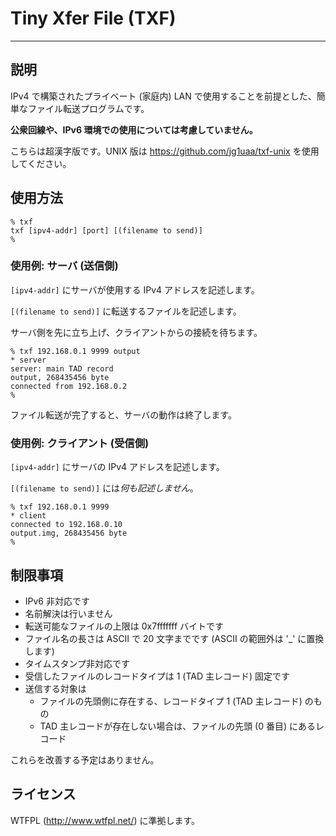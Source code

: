 # Tiny Xfer File (TXF)

---
## 説明

IPv4 で構築されたプライベート (家庭内) LAN で使用することを前提とした、簡単なファイル転送プログラムです。

**公衆回線や、IPv6 環境での使用については考慮していません。**

こちらは超漢字版です。UNIX 版は https://github.com/jg1uaa/txf-unix を使用してください。


## 使用方法

```
% txf
txf [ipv4-addr] [port] [(filename to send)]
%
```

### 使用例: サーバ (送信側)

`[ipv4-addr]` にサーバが使用する IPv4 アドレスを記述します。

`[(filename to send)]` に転送するファイルを記述します。

サーバ側を先に立ち上げ、クライアントからの接続を待ちます。

```
% txf 192.168.0.1 9999 output
* server
server: main TAD record
output, 268435456 byte
connected from 192.168.0.2
%
```

ファイル転送が完了すると、サーバの動作は終了します。

### 使用例: クライアント (受信側)

`[ipv4-addr]` にサーバの IPv4 アドレスを記述します。

`[(filename to send)]` には*何も記述しません*。


```
% txf 192.168.0.1 9999
* client
connected to 192.168.0.10
output.img, 268435456 byte
% 
```

## 制限事項

- IPv6 非対応です
- 名前解決は行いません
- 転送可能なファイルの上限は 0x7fffffff バイトです
- ファイル名の長さは ASCII で 20 文字までです (ASCII の範囲外は '_' に置換します)
- タイムスタンプ非対応です
- 受信したファイルのレコードタイプは 1 (TAD 主レコード) 固定です
- 送信する対象は
    - ファイルの先頭側に存在する、レコードタイプ 1 (TAD 主レコード) のもの
    - TAD 主レコードが存在しない場合は、ファイルの先頭 (0 番目) にあるレコード

これらを改善する予定はありません。

## ライセンス

WTFPL (http://www.wtfpl.net/) に準拠します。

